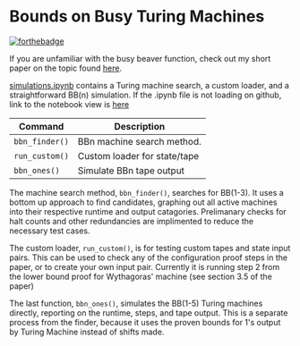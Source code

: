 # **Bounds on Busy Turing Machines**
[![forthebadge](https://forthebadge.com/images/badges/made-with-python.svg)]()

If you are unfamiliar with the busy beaver function, check out my short paper on the topic found [here](https://drive.google.com/file/d/1Zr2gmRvZiiqaG6sjilIARYlqr3fyGTUH/view?usp=sharing).

[simulations.ipynb](https://nbviewer.jupyter.org/github/cristopolis/busy_tm/blob/main/simulations.ipynb) contains a Turing machine search, a custom loader, and a straightforward BB(n) simulation. If the .ipynb file is not loading on github, link to the notebook view is [here](https://nbviewer.jupyter.org/github/cristopolis/busy_tm/blob/main/simulations.ipynb)


| Command           | Description                    |
| ------------------| ------------------------------ |
| `bbn_finder()`    | BBn machine search method.     |
| `run_custom()`    | Custom loader for state/tape   |
| `bbn_ones()`      | Simulate BBn tape output       |

The machine search method, `bbn_finder()`, searches for BB(1-3). It uses a bottom up approach to find candidates, graphing out all active machines into their respective runtime and output catagories. Prelimanary checks for halt counts and other redundancies are implimented to reduce the necessary test cases.

The custom loader, `run_custom()`, is for testing custom tapes and state input pairs. This can be used to check any of the configuration proof steps in the paper, or to create your own input pair. Currently it is running step 2 from the lower bound proof for Wythagoras' machine (see section 3.5 of the paper)

The last function, `bbn_ones()`, simulates the BB(1-5) Turing machines directly, reporting on the runtime, steps, and tape output. This is a separate process from the finder, because it uses the proven bounds for 1's output by Turing Machine instead of shifts made. 